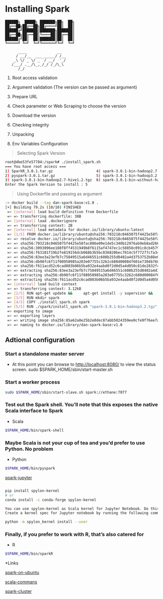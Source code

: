 # Installing Spark

```ascii
██████╗  █████╗ ███████╗██╗  ██╗
██╔══██╗██╔══██╗██╔════╝██║  ██║
██████╔╝███████║███████╗███████║
██╔══██╗██╔══██║╚════██║██╔══██║
██████╔╝██║  ██║███████║██║  ██║
╚═════╝ ╚═╝  ╚═╝╚══════╝╚═╝  ╚═╝
```

```ascii
      ____              __
     / __/__  ___ _____/ /__
    _\ \/ _ \/ _ `/ __/  '_/
   /___/ .__/\_,_/_/ /_/\_\
      /_/
```

1. Root access validation

2. Argument validation (The version can be passed as argument)

3. Prepare URL

4. Check parameter or Web Scraping to choose the version

5. Download the version

6. Checking integrity

7. Unpacking

8. Env Variables Configuration

> Selecting Spark Version

```bash
root@4be53fe57784:/spark# ./install_spark.sh
=== You have root access ===
1) SparkR_3.0.1.tar.gz                    4) spark-3.0.1-bin-hadoop2.7.tgz          7) spark-3.0.1.tgz
2) pyspark-3.0.1.tar.gz                   5) spark-3.0.1-bin-hadoop3.2.tgz
3) spark-3.0.1-bin-hadoop2.7-hive1.2.tgz  6) spark-3.0.1-bin-without-hadoop.tgz
Enter the Spark Version to install : 5
```

> Using Dockerfile and passing as argument

```bash
-> docker build --tag dan-spark-base:v1.0 .
[+] Building 79.2s (10/10) FINISHED
 => [internal] load build definition from Dockerfile                                                                                                   0.0s
 => => transferring dockerfile: 38B                                                                                                                    0.0s
 => [internal] load .dockerignore                                                                                                                      0.0s
 => => transferring context: 2B                                                                                                                        0.0s
 => [internal] load metadata for docker.io/library/ubuntu:latest                                                                                       2.4s
 => [1/5] FROM docker.io/library/ubuntu@sha256:703218c0465075f4425e58fac086e09e1de5c340b12976ab9eb8ad26615c3715                                        6.4s
 => => resolve docker.io/library/ubuntu@sha256:703218c0465075f4425e58fac086e09e1de5c340b12976ab9eb8ad26615c3715                                        0.0s
 => => sha256:703218c0465075f4425e58fac086e09e1de5c340b12976ab9eb8ad26615c3715 1.20kB / 1.20kB                                                         0.0s
 => => sha256:3093096ee188f8ff4531949b8f6115af4747ec1c58858c091c8cb4579c39cc4e 943B / 943B                                                             0.0s
 => => sha256:f63181f19b2fe819156dcb068b3b5bc036820bec7014c5f77277cfa341d4cb5e 3.31kB / 3.31kB                                                         0.0s
 => => sha256:83ee3a23efb7c75849515a6d46551c608b255d8402a4d3753752b88e0dc188fa 28.57MB / 28.57MB                                                       4.7s
 => => sha256:db98fc6f11f08950985a203e07755c3262c680d00084f601e7304b768c83b3b1 843B / 843B                                                             0.5s
 => => sha256:f611acd52c6cad803b06b5ba932e4aabd0f2d0d5a4d050c81de2832fcb781274 162B / 162B                                                             0.6s
 => => extracting sha256:83ee3a23efb7c75849515a6d46551c608b255d8402a4d3753752b88e0dc188fa                                                              1.3s
 => => extracting sha256:db98fc6f11f08950985a203e07755c3262c680d00084f601e7304b768c83b3b1                                                              0.0s
 => => extracting sha256:f611acd52c6cad803b06b5ba932e4aabd0f2d0d5a4d050c81de2832fcb781274                                                              0.0s
 => [internal] load build context                                                                                                                      0.0s
 => => transferring context: 3.12kB                                                                                                                    0.0s
 => [2/5] RUN apt-get update &&     apt-get install -y supervisor &&     apt-get install -y wget &&     apt-get install -y curl &&     apt-get clean  30.4s
 => [3/5] RUN mkdir spark                                                                                                                              0.5s
 => [4/5] COPY ./install_spark.sh spark                                                                                                                0.1s
 => [5/5] RUN ./spark/install_spark.sh "spark-3.0.1-bin-hadoop3.2.tgz"                                                                                37.3s
 => exporting to image                                                                                                                                 2.0s
 => => exporting layers                                                                                                                                2.0s
 => => writing image sha256:85a62a8e25b2e0dec87abb5024359ee0cfe9f76ee7acbf9c5c957aa33f9ac209                                                           0.0s
 => => naming to docker.io/library/dan-spark-base:v1.0                                                                                                 0.0s
```

## Adtional configuration

### Start a standalone master server

* At this point you can browse to <http://localhost:8080/> to view the status screen.
sudo $SPARK_HOME/sbin/start-master.sh

### Start a worker process

```bash
sudo $SPARK_HOME/sbin/start-slave.sh spark://ethane:7077
```

### Test out the Spark shell. You’ll note that this exposes the native Scala interface to Spark

* Scala

```bash
$SPARK_HOME/bin/spark-shell
```

### Maybe Scala is not your cup of tea and you’d prefer to use Python. No problem

* Python

```bash
$SPARK_HOME/bin/pyspark
```

[spark-jupyter](https://medium.com/@am.benatmane/setting-up-a-spark-environment-with-jupyter-notebook-and-apache-zeppelin-on-ubuntu-e12116d6539e)

```bash

pip install spylon-kernel
# or
conda install -c conda-forge spylon-kernel

You can use spylon-kernel as Scala kernel for Jupyter Notebook. Do this when you want to work with Spark in Scala with a bit of Python code mixed in.
Create a kernel spec for Jupyter notebook by running the following command:

python -m spylon_kernel install --user

```

### Finally, if you prefer to work with R, that’s also catered for

* R

```bash
$SPARK_HOME/bin/sparkR
```

*Links

[spark-on-ubuntu](https://datawookie.netlify.app/blog/2017/07/installing-spark-on-ubuntu/)

[scala-commans](https://data-flair.training/blogs/scala-spark-shell-commands/)

[spark-cluster](https://www.tutorialkart.com/apache-spark/how-to-setup-an-apache-spark-cluster/)



